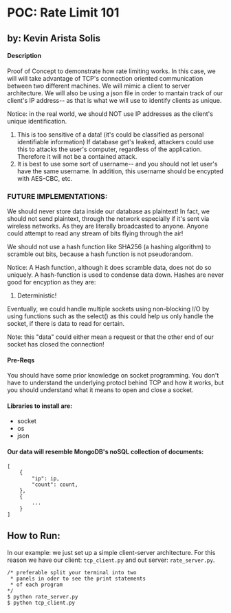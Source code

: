 # POC: Rate Limit 101

## by: Kevin Arista Solis

#### Description

Proof of Concept to demonstrate how rate limiting works. In this case, we will will take advantage of TCP's connection oriented communication between two different machines. We will mimic a client to server architecture. We will also be using a json file in order to mantain track of our client's IP address-- as that is what we will use to identify clients as unique.

Notice: in the real world, we should NOT use IP addresses as the client's unique identification.

1. This is too sensitive of a data! (it's could be classified as personal identifiable information) If database get's leaked, attackers could use this to attacks the user's computer, regardless of the application. Therefore it will not be a contained attack.
2. It is best to use some sort of username-- and you should not let user's have the same username. In addition, this username should be encypted with AES-CBC, etc.

### FUTURE IMPLEMENTATIONS:

We should never store data inside our database as plaintext! In fact, we should not send plaintext, through the network especially if it's sent via wireless networks. As they are literally broadcasted to anyone. Anyone could attempt to read any stream of bits flying through the air!

We should not use a hash function like SHA256 (a hashing algorithm) to scramble out bits, because a hash function is not pseudorandom.

Notice: A Hash function, although it does scramble data, does not do so uniquely. A hash-function is used to condense data down. Hashes are never good for encyption as they are:

1. Deterministic!

Eventually, we could handle multiple sockets using non-blocking I/O by using functions such as the select() as this could help us only handle the socket, if there is data to read for certain.

Note: this "data" could either mean a request or that the other end of our socket has closed the connection!

#### Pre-Reqs

You should have some prior knowledge on socket programming. You don't have to understand the underlying protocl behind TCP and how it works, but you should understand what it means to open and close a socket.

#### Libraries to install are:

- socket
- os
- json

#### Our data will resemble MongoDB's noSQL collection of documents:

```
[
    {
        "ip": ip,
        "count": count,
    },
    {
        ...
    }
]
```

## How to Run:

In our example: we just set up a simple client-server architecture. For this reason we have our client: `tcp_client.py` and out server: `rate_server.py`.

```
/* preferable split your terminal into two
 * panels in oder to see the print statements
 * of each program
*/
$ python rate_server.py
$ python tcp_client.py
```
